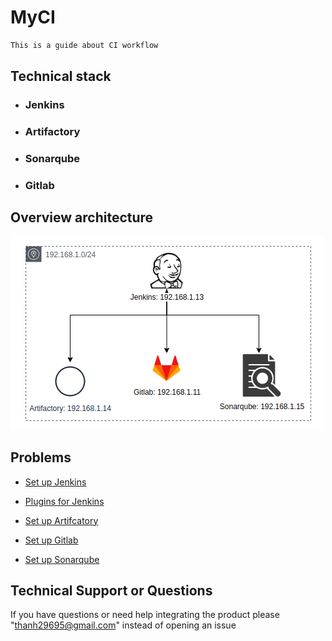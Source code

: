 # MyCI
```bash
This is a guide about CI workflow
```

## Technical stack
* ### Jenkins
* ### Artifactory
* ### Sonarqube
* ### Gitlab

## Overview architecture
![](doc/myci-networking.png)

## Problems
* [Set up Jenkins](doc/jenkins/setup_jenkins.md)
* [Plugins for Jenkins](doc/jenkins/plugins4jenkins.md)

* [Set up Artifcatory](doc/artifactory/setup_artifactory.md)

* [Set up Gitlab](doc/gitlab/setup_gitlab.md)

* [Set up Sonarqube](doc/sonarqube/setup_sonarqube.md)

## Technical Support or Questions
If you have questions or need help integrating the product please "thanh29695@gmail.com" instead of opening an issue
